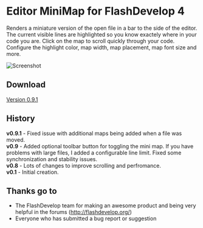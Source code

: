 # Editor MiniMap for FlashDevelop 4

Renders a miniature version of the open file in a bar to the side of the editor. The current visible lines are highlighted so you know exactely where in your code you are. Click on the map to scroll quickly through your code. Configure the highlight color, map width, map placement, map font size and more.

![Screenshot](http://dl.dropbox.com/u/3917850/images/editorminimap.png)

## Download
[Version 0.9.1](http://goo.gl/csLeF)

## History
**v0.9.1** - Fixed issue with additional maps being added when a file was moved.  
**v0.9** - Added optional toolbar button for toggling the mini map. If you have problems with large files, I added a configurable line limit. Fixed some synchronization and stability issues.  
**v0.8** - Lots of changes to improve scrolling and perfromance.  
**v0.1** - Initial creation.  

## Thanks go to

- The FlashDevelop team for making an awesome product and being very helpful in the forums (http://flashdevelop.org/)
- Everyone who has submitted a bug report or suggestion
